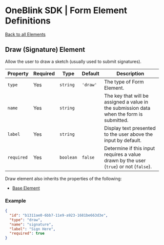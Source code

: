 # OneBlink SDK | Form Element Definitions

[Back to all Elements](./README.md)

## Draw (Signature) Element

Allow the user to draw a sketch (usually used to submit signatures).

| Property   | Required | Type      | Default  | Description                                                                              |
| ---------- | -------- | --------- | -------- | ---------------------------------------------------------------------------------------- |
| `type`     | Yes      | `string`  | `'draw'` | The type of Form Element.                                                                |
| `name`     | Yes      | `string`  |          | The key that will be assigned a value in the submission data when the form is submitted. |
| `label`    | Yes      | `string`  |          | Display text presented to the user above the input by default.                           |
| `required` | Yes      | `boolean` | `false`  | Determine if this input requires a value drawn by the user (`true`) or not (`false`).    |

Draw element also inherits the properties of the following:

- [Base Element](./base-element.md)

### Example

```JSON
{
  "id": "b1311ae0-6bb7-11e9-a923-1681be663d3e",
  "type": "draw",
  "name": "signature",
  "label": "Sign Here",
  "required": true
}
```
